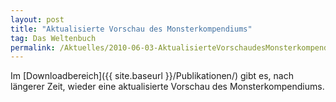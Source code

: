 ```yaml
---
layout: post
title: "Aktualisierte Vorschau des Monsterkompendiums"
tag: Das Weltenbuch
permalink: /Aktuelles/2010-06-03-AktualisierteVorschaudesMonsterkompendiums
---
```


Im [Downloadbereich]({{ site.baseurl }}/Publikationen/) gibt es, nach längerer Zeit, wieder eine aktualisierte Vorschau des Monsterkompendiums.
